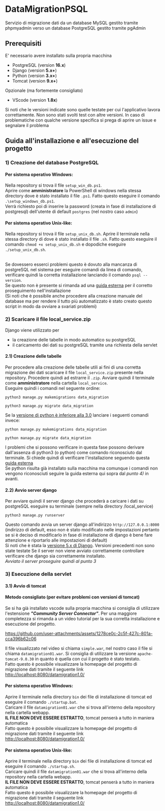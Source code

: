 # DataMigrationPSQL
Servizio di migrazione dati da un database MySQL gestito tramite phpmyadmin verso un database PostgreSQL gestito tramite pgAdmin

## Prerequisiti
E' necessario avere installato sulla propria macchina
- PostgreSQL (version **16.x**)
- Django (version **5.x+**)
- Python (version **3.x+**)
- Tomcat (version **9.x+**)

Opzionale (ma fortemente consigliato)
- VScode (version **1.8x**)

Si noti che le versioni indicate sono quelle testate per cui l'applicativo lavora correttamente. 
Non sono stati svolti test con altre versioni. In caso di problematiche con qualche versione specifica si prega di aprire un issue e segnalare il problema


## Guida all'installazione e all'esecuzione del progetto

### 1) Creazione del database PostgreSQL
#### Per sistema operativo Windows:
Nella repository si trova il file `setup_win_db.ps1`. <br>
Aprire come **amministratore** la PowerShell di windows nella stessa directory dove è stato installato il file `.ps1`.
Fatto questo eseguire il comando `.\setup_windows_db.ps1`.<br>
Verrà richiesto poi di inserire la password (creata in fase di installazione di postgresql) dell'utente di default `postgres` (nel nostro caso `admin`)

#### Per sistema operativo Unix-like:
Nella repository si trova il file `setup_unix_db.sh`.
Aprire il terminale nella stessa directory di dove è stato installato il file `.sh`.
Fatto questo eseguire il comando `chmod +x setup_unix_db.sh` e dopodiche eseguire `./setup_unix_db.sh`.<br><br>

Se dovessero esserci problemi questo è dovuto alla mancanza di postgreSQL nel sistema per eseguire comandi da linea di comando, verificare quindi la corretta installazione lanciando il comando `psql --version`. <br>
Se questo non è presente si rimanda ad una [guida esterna](https://sqlbackupandftp.com/blog/setting-windows-path-for-postgres-tools/) per il corretto proseguimento nell'installazione<br>
(Si noti che è possibile anche procedere alla creazione manuale del database ma per rendere il tutto più automatizzato è stato creato questo script in modo da ovviare a svariati problemi)

### 2) Scaricare il file local_service.zip
Django viene utilizzato per 
- la creazione delle tabelle in modo automatico su postgreSQL
- il caricamento dei dati su postgreSQL tramite una richiesta della servlet

#### 2.1) Creazione delle tabelle 
Per procedere alla creazione delle tabelle utili ai fini di una corretta migrazione dei dati scaricare il file `local_service.zip` presente nella repository.
Procedere quindi ad estrarre il `.zip`. Avviare quindi il terminale come **amministratore** nella cartella `local_service`.<br>
Eseguire quindi i comandi nel seguente ordine:

```
python3 manage.py makemigrations data_migration
```
```
python3 manage.py migrate data_migration
```
Se la <ins>versione di python è inferiore alla 3.0</ins> lanciare i seguenti comandi invece:

```
python manage.py makemigrations data_migration
```
```
python manage.py migrate data_migration
```

I problemi che si possono verificare in questa fase possono derivare dall'assenza di python3 (o python) come comando riconosciuto dal terminale.
Si chiede quindi di verificare l'installazione seguendo questa [guida esterna](https://phoenixnap.com/kb/how-to-install-python-3-windows)<br>
Se python risulta già installato sulla macchina ma comunque i comandi non vengono riconosciuti seguire la guida esterna qui sopra dal *punto 4)* in avanti.

#### 2.2) Avvio server django
Per avviare quindi il server django che procederà a caricare i dati su postgreSQL eseguire su terminale (sempre nella directory /local_service)
```
python3 manage.py runserver
```
Questo comando avvia un server django all'indirizzo `http://127.0.0.1:8000` (indirizzo di default, esso non è stato modificato nelle impostazioni pertanto se si è deciso di modificarlo in fase di installazione di django è bene fare attenzione e riportarlo alle impostazioni di default) <br>
Si noti che è stata la <ins>versione 5.x di Django</ins>. Versioni precedenti non sono state testate
Se il server non viene avviato correttamente controllare verificare che django sia correttamente installato.<br>
_Avviato il server proseguire quindi al punto 3_

### 3) Esecuzione della servlet

#### 3.1) Avvio di tomcat

#### Metodo consigliato (per evitare problemi con versioni di tomcat)
Se si ha già installato vscode sulla propria macchina si consiglia di utilizzare l'estensione **_"Community Server Connector"_**. 
Per una maggiore completezza si rimanda a un video tutorial per la sua corretta installazione e esecuzione del progetto.<br>

https://github.com/user-attachments/assets/1278ce0c-2c5f-427c-801a-cca396b62c06

Il file visualizzato nel video si chiama `simple.war`, nel nostro caso il file si chiama `datamigration01.war`. 
Si consiglia di utilizzare la versione `apache-tomcat-9.0.30` in quanto è quella con cui il progetto è stato testato. <br>
Fatto questo è possibile visualizzare la homepage del progetto di migrazione dati tramite il seguente link [http://localhost:8080/datamigration1.0/](http://localhost:8080/datamigration-1.0-SNAPSHOT/)

#### Per sistema operativo Windows:
Aprire il terminale nella directory `bin` dei file di installazione di tomcat ed eseguire il comando `./startup.bat`. <br>
Caricare il file `datamigration01.war` che si trova all'interno della repository nella cartella webapp. <br>
**IL FILE NON DEVE ESSERE ESTRATTO**, tomcat penserà a tutto in maniera automatica<br>
Fatto questo è possibile visualizzare la homepage del progetto di migrazione dati tramite il seguente link [http://localhost:8080/datamigration1.0/](http://localhost:8080/datamigration-1.0-SNAPSHOT/)

#### Per sistema operativo Unix-like:
Aprire il terminale nella directory `bin` dei file di installazione di tomcat ed eseguire il comando `./startup.sh`. <br>
Caricare quindi il file `datamigration01.war` che si trova all'interno della repository nella cartella webapp. <br>
**IL FILE NON DEVE ESSERE ESTRATTO**, tomcat penserà a tutto in maniera automatica<br>
Fatto questo è possibile visualizzare la homepage del progetto di migrazione dati tramite il seguente link [http://localhost:8080/datamigration1.0/](http://localhost:8080/datamigration-1.0-SNAPSHOT/)





